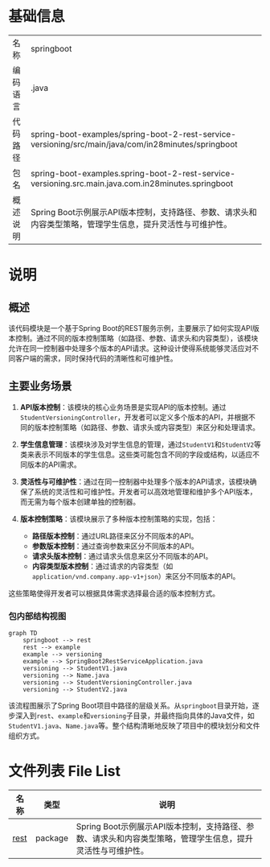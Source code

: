 # 基础信息

|      |      |
|------|------|
| 名称 | springboot |
| 编码语言 | .java |
| 代码路径 | spring-boot-examples/spring-boot-2-rest-service-versioning/src/main/java/com/in28minutes/springboot |
| 包名 | spring-boot-examples.spring-boot-2-rest-service-versioning.src.main.java.com.in28minutes.springboot |
| 概述说明 | Spring Boot示例展示API版本控制，支持路径、参数、请求头和内容类型策略，管理学生信息，提升灵活性与可维护性。 |

# 说明

## 概述

该代码模块是一个基于Spring Boot的REST服务示例，主要展示了如何实现API版本控制。通过不同的版本控制策略（如路径、参数、请求头和内容类型），该模块允许在同一控制器中处理多个版本的API请求。这种设计使得系统能够灵活应对不同客户端的需求，同时保持代码的清晰性和可维护性。

## 主要业务场景

1. **API版本控制**：该模块的核心业务场景是实现API的版本控制。通过`StudentVersioningController`，开发者可以定义多个版本的API，并根据不同的版本控制策略（如路径、参数、请求头或内容类型）来区分和处理请求。

2. **学生信息管理**：该模块涉及对学生信息的管理，通过`StudentV1`和`StudentV2`等类来表示不同版本的学生信息。这些类可能包含不同的字段或结构，以适应不同版本的API需求。

3. **灵活性与可维护性**：通过在同一控制器中处理多个版本的API请求，该模块确保了系统的灵活性和可维护性。开发者可以高效地管理和维护多个API版本，而无需为每个版本创建单独的控制器。

4. **版本控制策略**：该模块展示了多种版本控制策略的实现，包括：
   - **路径版本控制**：通过URL路径来区分不同版本的API。
   - **参数版本控制**：通过查询参数来区分不同版本的API。
   - **请求头版本控制**：通过请求头信息来区分不同版本的API。
   - **内容类型版本控制**：通过请求的内容类型（如`application/vnd.company.app-v1+json`）来区分不同版本的API。

这些策略使得开发者可以根据具体需求选择最合适的版本控制方式。


### 包内部结构视图

```mermaid
graph TD
    springboot --> rest
    rest --> example
    example --> versioning
    example --> SpringBoot2RestServiceApplication.java
    versioning --> StudentV1.java
    versioning --> Name.java
    versioning --> StudentVersioningController.java
    versioning --> StudentV2.java
```

该流程图展示了Spring Boot项目中路径的层级关系。从`springboot`目录开始，逐步深入到`rest`、`example`和`versioning`子目录，并最终指向具体的Java文件，如`StudentV1.java`、`Name.java`等。整个结构清晰地反映了项目中的模块划分和文件组织方式。

# 文件列表 File List

| 名称   | 类型  | 说明 |
|-------|------|-------------|
| [rest](rest/_module.md) | package | Spring Boot示例展示API版本控制，支持路径、参数、请求头和内容类型策略，管理学生信息，提升灵活性与可维护性。 |


